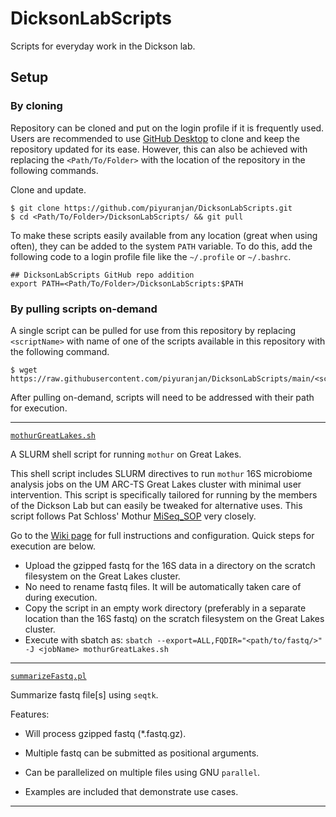 # DicksonLabScripts

Scripts for everyday work in the Dickson lab.

## Setup

### By cloning

Repository can be cloned and put on the login profile if it is frequently used. Users are recommended to use [GitHub Desktop](https://desktop.github.com/) to clone and keep the repository updated for its ease. However, this can also be achieved with replacing the `<Path/To/Folder>` with the location of the repository in the following commands.

Clone and update.

```
$ git clone https://github.com/piyuranjan/DicksonLabScripts.git
$ cd <Path/To/Folder>/DicksonLabScripts/ && git pull
```

To make these scripts easily available from any location (great when using often), they can be added to the system `PATH` variable. To do this, add the following code to a login profile file like the `~/.profile` or `~/.bashrc`.

```
## DicksonLabScripts GitHub repo addition
export PATH=<Path/To/Folder>/DicksonLabScripts:$PATH
```

### By pulling scripts on-demand

A single script can be pulled for use from this repository by replacing `<scriptName>` with name of one of the scripts available in this repository with the following command.

```
$ wget https://raw.githubusercontent.com/piyuranjan/DicksonLabScripts/main/<scriptName>
```

After pulling on-demand, scripts will need to be addressed with their path for execution.



---



[`mothurGreatLakes.sh`](./mothurGreatLakes.sh)  

A SLURM shell script for running `mothur` on Great Lakes.

This shell script includes SLURM directives to run `mothur` 16S microbiome analysis jobs on the UM ARC-TS Great Lakes cluster with minimal user intervention. This script is specifically tailored for running by the members of the Dickson Lab but can easily be tweaked for alternative uses. This script follows Pat Schloss' Mothur [MiSeq_SOP](https://www.mothur.org/wiki/MiSeq_SOP) very closely.

Go to the [Wiki page](https://github.com/piyuranjan/DicksonLabScripts/wiki/mothurGreatLakes.sh) for full instructions and configuration. Quick steps for execution are below.

- Upload the gzipped fastq for the 16S data in a directory on the scratch filesystem on the Great Lakes cluster.
- No need to rename fastq files. It will be automatically taken care of during execution.
- Copy the script in an empty work directory (preferably in a separate location than the 16S fastq) on the scratch filesystem on the Great Lakes cluster.
- Execute with sbatch as: `sbatch --export=ALL,FQDIR="<path/to/fastq/>" -J <jobName> mothurGreatLakes.sh`



---



[`summarizeFastq.pl`](./summarizeFastq.pl)  

Summarize fastq file[s] using `seqtk`.

Features:

- Will process gzipped fastq (*.fastq.gz).

- Multiple fastq can be submitted as positional arguments.

- Can be parallelized on multiple files using GNU `parallel`.

- Examples are included that demonstrate use cases.

  

---

